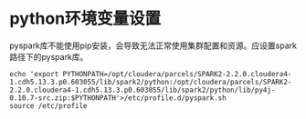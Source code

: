 # python环境变量设置

pyspark库不能使用pip安装，会导致无法正常使用集群配置和资源。应设置spark路径下的pyspark库。

```
echo 'export PYTHONPATH=/opt/cloudera/parcels/SPARK2-2.2.0.cloudera4-1.cdh5.13.3.p0.603055/lib/spark2/python:/opt/cloudera/parcels/SPARK2-2.2.0.cloudera4-1.cdh5.13.3.p0.603055/lib/spark2/python/lib/py4j-0.10.7-src.zip:$PYTHONPATH'>/etc/profile.d/pyspark.sh
source /etc/profile
```

